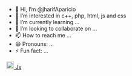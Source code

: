 
- 👋 Hi, I’m @jharifAparicio
-   👀 I’m interested in c++, php, html, js and css
-   🌱 I’m currently learning ...
-   💞️ I’m looking to collaborate on ...
-   📫 How to reach me ...
-   😄 Pronouns: ...
-   ⚡ Fun fact: ...

<a style="max-width: 181px;" class="js-org-filter-link f6 py-1 pr-2 pl-1 rounded-2 mr-2 mb-2 subnav-item css-truncate css-truncate-target " data-hydro-click="{&quot;event_type&quot;:&quot;user_profile.highlights_click&quot;,&quot;payload&quot;:{&quot;scoped_org_id&quot;:null,&quot;target_type&quot;:&quot;ORGANIZATION&quot;,&quot;target_url&quot;:&quot;/midudev?tab=overview&amp;org=jsconf&quot;,&quot;originating_url&quot;:&quot;https://github.com/midudev?action=show&amp;controller=profiles&amp;tab=contributions&amp;user_id=midudev&quot;,&quot;user_id&quot;:127452375}}" data-hydro-click-hmac="21275ad67d143393c204f80428db795786a30bffea240c27d4ff7389c968930a" data-hovercard-type="organization" data-hovercard-url="/orgs/jsconf/hovercard" data-octo-click="hovercard-link-click" data-octo-dimensions="link_type:self" href="/midudev?tab=overview&amp;org=jsconf">
          <img class="avatar mr-1" alt="" src="https://avatars.githubusercontent.com/u/1778284?s=40&amp;v=4" width="20" height="20">
          Js
</a>
